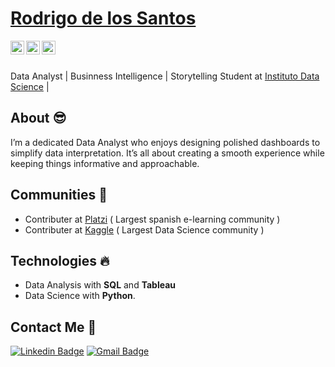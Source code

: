  # <a href="https://www.linkedin.com/in/rodrigo-de-los-santos/">Rodrigo de los Santos</a>
 

<a href="https://linkedin.com/in/rodrigo-de-los-santos">
  <img align="left" alt="Rodrigo's Linkdein" width="22px" src="https://cdn.jsdelivr.net/npm/simple-icons@v3/icons/linkedin.svg" />
</a>
<a href="https://public.tableau.com/app/profile/rodrigo.de.los.santos5740/vizzes">
  <img align="left" alt="Rodrigo's Tableau" width="22px" src="https://cdn.jsdelivr.net/npm/simple-icons@3.13.0/icons/tableau.svg" />
</a>
<a href="https://github.com/rodrigo-dls">
  <img align="left" alt="Rodrigo's Github" width="22px" src="https://cdn.jsdelivr.net/npm/simple-icons@v3/icons/github.svg" />
</a>

<br/>
<br/>

Data Analyst | Businness Intelligence | Storytelling 
Student at [Instituto Data Science](https://institutodatascience.org/) | 

## About :sunglasses:
I’m a dedicated Data Analyst who enjoys designing polished dashboards to simplify data interpretation.
It’s all about creating a smooth experience while keeping things informative and approachable.

## Communities :dancers:
- Contributer at [Platzi](https://platzi.com/) ( Largest spanish e-learning community )
- Contributer at [Kaggle](https://kaggle.com/) ( Largest Data Science community )

## Technologies :fire:
- Data Analysis with **SQL** and **Tableau**
- Data Science with **Python**.
<!-- - Deep Learning -->

<!--
<a href="https://github.com/rodrigo-dls">
  <img align="center" src="https://github-readme-stats.vercel.app/api/top-langs/?username=rodrigo-dls&theme=radical&hide=glsl,python" />
</a>
-->

##  Contact Me :speech_balloon:
[![Linkedin Badge](https://img.shields.io/badge/-rodrigo_de_los_santos-blue?style=flat-square&logo=Linkedin&logoColor=white&link=https://www.linkedin.com/in/rodrigo-de-los-santos/)](https://www.linkedin.com/in/rodrigo-de-los-santos/) [![Gmail Badge](https://img.shields.io/badge/-rodrifordata@gmail.com-c14438?style=flat-square&logo=Gmail&logoColor=white&link=mailto:rodri.m.dls@gmail.com)](mailto:rodrifordata@gmail.com) 
